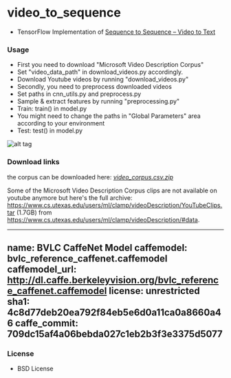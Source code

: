 # video_to_sequence
* TensorFlow Implementation of [Sequence to Sequence – Video to Text](http://arxiv.org/abs/1505.00487)

### Usage
* First you need to download "Microsoft Video Description Corpus"
 * Set "video_data_path" in download_videos.py accordingly.
 * Download Youtube videos by running "download_videos.py" 
* Secondly, you need to preprocess downloaded videos
 * Set paths in cnn_utils.py and preprocess.py 
 * Sample & extract features by running "preprocessing.py"
* Train: train() in model.py
 * You might need to change the paths in "Global Parameters" area according to your environment
* Test: test() in model.py

![alt tag](https://github.com/jazzsaxmafia/video_to_sequence/blob/master/plane.jpg)

### Download links

the corpus can be downloaded here:
[*video_corpus.csv.zip*](https://github.com/jazzsaxmafia/video_to_sequence/files/387979/video_corpus.csv.zip)

Some of the Microsoft Video Description Corpus clips are not available on youtube anymore but here's the full archive:
https://www.cs.utexas.edu/users/ml/clamp/videoDescription/YouTubeClips.tar (1.7GB)
from https://www.cs.utexas.edu/users/ml/clamp/videoDescription/#data.

---
name: BVLC CaffeNet Model
caffemodel: bvlc_reference_caffenet.caffemodel
caffemodel_url: http://dl.caffe.berkeleyvision.org/bvlc_reference_caffenet.caffemodel
license: unrestricted
sha1: 4c8d77deb20ea792f84eb5e6d0a11ca0a8660a46
caffe_commit: 709dc15af4a06bebda027c1eb2b3f3e3375d5077
---

### License
* BSD License
